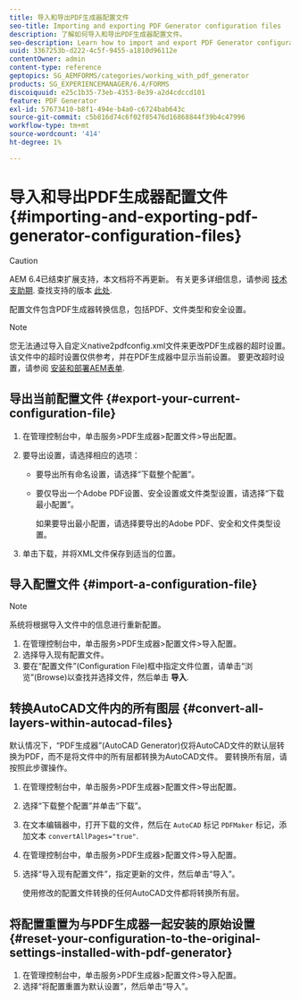 ```yaml
---
title: 导入和导出PDF生成器配置文件
seo-title: Importing and exporting PDF Generator configuration files
description: 了解如何导入和导出PDF生成器配置文件。
seo-description: Learn how to import and export PDF Generator configuration files.
uuid: 3367253b-d222-4c5f-9455-a1810d96112e
contentOwner: admin
content-type: reference
geptopics: SG_AEMFORMS/categories/working_with_pdf_generator
products: SG_EXPERIENCEMANAGER/6.4/FORMS
discoiquuid: e25c1b35-73eb-4353-8e39-a2d4cdccd101
feature: PDF Generator
exl-id: 57673410-b8f1-494e-b4a0-c6724bab643c
source-git-commit: c5b816d74c6f02f85476d16868844f39b4c47996
workflow-type: tm+mt
source-wordcount: '414'
ht-degree: 1%

---
```


# 导入和导出PDF生成器配置文件 {#importing-and-exporting-pdf-generator-configuration-files}

>[!CAUTION]
>
>AEM 6.4已结束扩展支持，本文档将不再更新。 有关更多详细信息，请参阅 [技术支助期](https://helpx.adobe.com/cn/support/programs/eol-matrix.html). 查找支持的版本 [此处](https://experienceleague.adobe.com/docs/).

配置文件包含PDF生成器转换信息，包括PDF、文件类型和安全设置。

>[!NOTE]
>
>您无法通过导入自定义native2pdfconfig.xml文件来更改PDF生成器的超时设置。 该文件中的超时设置仅供参考，并在PDF生成器中显示当前设置。 要更改超时设置，请参阅 [安装和部署AEM表单](https://www.adobe.com/go/learn_aemforms_installJBoss_63).

## 导出当前配置文件 {#export-your-current-configuration-file}

1. 在管理控制台中，单击服务>PDF生成器>配置文件>导出配置。
1. 要导出设置，请选择相应的选项：

   * 要导出所有命名设置，请选择“下载整个配置”。
   * 要仅导出一个Adobe PDF设置、安全设置或文件类型设置，请选择“下载最小配置”。

      如果要导出最小配置，请选择要导出的Adobe PDF、安全和文件类型设置。

1. 单击下载，并将XML文件保存到适当的位置。

## 导入配置文件 {#import-a-configuration-file}

>[!NOTE]
>
>系统将根据导入文件中的信息进行重新配置。

1. 在管理控制台中，单击服务>PDF生成器>配置文件>导入配置。
1. 选择导入现有配置文件。
1. 要在“配置文件”(Configuration File)框中指定文件位置，请单击“浏览”(Browse)以查找并选择文件，然后单击 **导入**.

## 转换AutoCAD文件内的所有图层 {#convert-all-layers-within-autocad-files}

默认情况下，“PDF生成器”(AutoCAD Generator)仅将AutoCAD文件的默认层转换为PDF，而不是将文件中的所有层都转换为AutoCAD文件。 要转换所有层，请按照此步骤操作。

1. 在管理控制台中，单击服务>PDF生成器>配置文件>导出配置。
1. 选择“下载整个配置”并单击“下载”。
1. 在文本编辑器中，打开下载的文件，然后在 `AutoCAD` 标记 `PDFMaker` 标记，添加文本 `convertAllPages="true"`.
1. 在管理控制台中，单击服务>PDF生成器>配置文件>导入配置。
1. 选择“导入现有配置文件”，指定更新的文件，然后单击“导入”。

   使用修改的配置文件转换的任何AutoCAD文件都将转换所有层。

## 将配置重置为与PDF生成器一起安装的原始设置 {#reset-your-configuration-to-the-original-settings-installed-with-pdf-generator}

1. 在管理控制台中，单击服务>PDF生成器>配置文件>导入配置。
1. 选择“将配置重置为默认设置”，然后单击“导入”。
